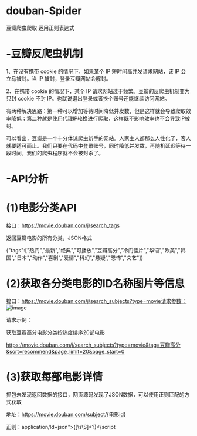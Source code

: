 # douban-Spider
豆瓣爬虫爬取 运用正则表达式


# -豆瓣反爬虫机制
1、在没有携带 cookie 的情况下，如果某个 IP 短时间高并发请求网站，该 IP 会立马被封。当 IP 被封，登录豆瓣网站会解封。

2、在携带 cookie 的情况下，某个 IP 请求网站过于频繁。豆瓣的反爬虫机制变为只封 cookie 不封 IP。也就说退出登录或者换个账号还能继续访问网站。

有两种解决思路：第一种可以增加等待时间降低并发数，但是这样就会导致爬取效率降低；第二种就是使用代理IP轮换进行爬取，这样既不影响效率也不会导致IP被封。

可以看出，豆瓣是一个十分体谅爬虫新手的网站。人家主人都那么人性化了，客人就要适可而止。我们只要在代码中登录账号，同时降低并发数，再随机延迟等待一段时间。我们的爬虫程序就不会被封杀了。


# -API分析
# (1)电影分类API
接口：https://movie.douban.com/j/search_tags

返回豆瓣电影的所有分类，JSON格式

{"tags":["热门","最新","经典","可播放","豆瓣高分","冷门佳片","华语","欧美","韩国","日本","动作","喜剧","爱情","科幻","悬疑","恐怖","文艺"]}

# (2)获取各分类电影的ID名称图片等信息

接口：https://movie.douban.com/j/search_subjects?type=movie请求参数：
![image](https://user-images.githubusercontent.com/78190034/123568021-058d3900-d7f6-11eb-9d5e-73d2f0b2d1a6.png)

请求示例：

获取豆瓣高分电影分类按热度排序20部电影

https://movie.douban.com/j/search_subjects?type=movie&tag=豆瓣高分&sort=recommend&page_limit=20&page_start=0
# (3)获取每部电影详情
抓包未发现返回数据的接口，网页源码发现了JSON数据，可以使用正则匹配的方式获取

地址：https://movie.douban.com/subject/{电影id}

正则：application/ld\+json">([\s\S]*?)</script

